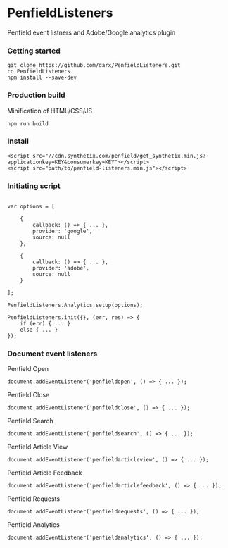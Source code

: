 # PenfieldListeners

Penfield event listners and Adobe/Google analytics plugin

### Getting started

```
git clone https://github.com/darx/PenfieldListeners.git
cd PenfieldListeners
npm install --save-dev
```

### Production build

Minification of HTML/CSS/JS

```
npm run build
```

### Install

```
<script src="//cdn.synthetix.com/penfield/get_synthetix.min.js?applicationkey=KEY&consumerkey=KEY"></script>
<script src="path/to/penfield-listeners.min.js"></script>
```

### Initiating script

```

var options = [

	{
		callback: () => { ... },
		provider: 'google',
		source: null
	}, 

	{
		callback: () => { ... },
		provider: 'adobe',
		source: null
	}

];

PenfieldListeners.Analytics.setup(options);

PenfieldListeners.init({}, (err, res) => {
	if (err) { ... }
	else { ... }
});

```

### Document event listeners

Penfield Open

```
document.addEventListener('penfieldopen', () => { ... });
```

Penfield Close

```
document.addEventListener('penfieldclose', () => { ... });
```

Penfield Search

```
document.addEventListener('penfieldsearch', () => { ... });
```

Penfield Article View

```
document.addEventListener('penfieldarticleview', () => { ... });
```

Penfield Article Feedback

```
document.addEventListener('penfieldarticlefeedback', () => { ... });
```

Penfield Requests

```
document.addEventListener('penfieldrequests', () => { ... });
```

Penfield Analytics

```
document.addEventListener('penfieldanalytics', () => { ... });
```
